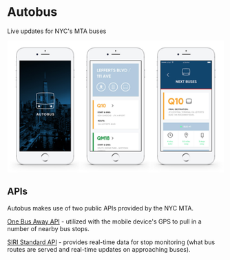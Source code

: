 # Autobus
Live updates for NYC's MTA buses

![autobus screens](./docs/assets/images/screens_01.jpg)

## APIs

Autobus makes use of two public APIs provided by the NYC MTA. 

[One Bus Away API](http://bustime.mta.info/wiki/Developers/OneBusAwayRESTfulAPI) - utilized with the mobile device's GPS to pull in a number of nearby bus stops.

[SIRI Standard API](http://bustime.mta.info/wiki/Developers/SIRIIntro) - provides real-time data for stop monitoring (what bus routes are served and real-time updates on approaching buses).